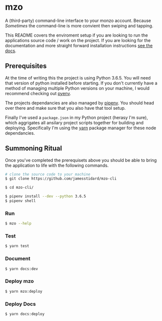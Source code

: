 # mzo
A (third-party) command-line interface to your monzo account. 
Because _Sometimes_ the command-line is more convient then 
swiping and tapping.

This README covers the enviroment setup if you are looking to
run the applications source code / work on the project. If you
are looking for the documentation and more straight forward
installation instructions [see the docs](https://jamesstidard.github.io/Mzo-Cli/).

## Prerequisites
At the time of writing this the project is using Python 3.6.5.
You will need that version of python installed before starting.
If you don't currently have a method of managing multiple Python
versions on your machine, I would recommend checking out [pyenv](https://github.com/pyenv/pyenv).

The projects dependancies are also managed by [pipenv](https://docs.pipenv.org/).
You should head over there and make sure that you also have that
tool setup.

Finally I've used a `package.json` in my Python project (herasy
I'm sure), which aggrigates all ansilary project scripts together
for building and deploying. Specifically I'm using the [yarn](https://yarnpkg.com/lang/en/)
package manager for these node dependancies.

## Summoning Ritual
Once you've completed the prerequisets above you should be able
to bring the application to life with the following commands.

```bash
# clone the source code to your machine
$ git clone https://github.com/jamesstidard/mzo-cli

$ cd mzo-cli/

$ pipenv install --dev --python 3.6.5
$ pipenv shell
```

### Run
```bash
$ mzo --help
```

### Test
```bash
$ yarn test
```

### Document
```bash
$ yarn docs:dev
```

### Deploy mzo
```bash
$ yarn mzo:deploy
```

### Deploy Docs
```bash
$ yarn docs:deploy
```